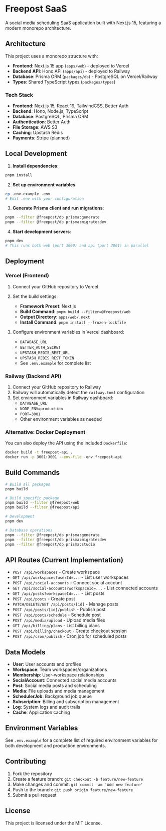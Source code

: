 # Freepost SaaS

A social media scheduling SaaS application built with Next.js 15, featuring a modern monorepo architecture.

## Architecture

This project uses a monorepo structure with:
- **Frontend**: Next.js 15 app (`apps/web`) - deployed to Vercel
- **Backend API**: Hono API (`apps/api`) - deployed to Railway
- **Database**: Prisma ORM (`packages/db`) - PostgreSQL on Vercel/Railway
- **Types**: Shared TypeScript types (`packages/types`)

### Tech Stack
- **Frontend**: Next.js 15, React 19, TailwindCSS, Better Auth
- **Backend**: Hono, Node.js, TypeScript
- **Database**: PostgreSQL, Prisma ORM
- **Authentication**: Better Auth
- **File Storage**: AWS S3
- **Caching**: Upstash Redis
- **Payments**: Stripe (planned)

## Local Development

1. **Install dependencies**:
```bash
pnpm install
```

2. **Set up environment variables**:
```bash
cp .env.example .env
# Edit .env with your configuration
```

3. **Generate Prisma client and run migrations**:
```bash
pnpm --filter @freepost/db prisma:generate
pnpm --filter @freepost/db prisma:migrate:dev
```

4. **Start development servers**:
```bash
pnpm dev
# This runs both web (port 3000) and api (port 3001) in parallel
```

## Deployment

### Vercel (Frontend)
1. Connect your GitHub repository to Vercel
2. Set the build settings:
   - **Framework Preset**: Next.js
   - **Build Command**: `pnpm build --filter=@freepost/web`
   - **Output Directory**: `apps/web/.next`
   - **Install Command**: `pnpm install --frozen-lockfile`

3. Configure environment variables in Vercel dashboard:
   - `DATABASE_URL`
   - `BETTER_AUTH_SECRET`
   - `UPSTASH_REDIS_REST_URL`
   - `UPSTASH_REDIS_REST_TOKEN`
   - See `.env.example` for complete list

### Railway (Backend API)
1. Connect your GitHub repository to Railway
2. Railway will automatically detect the `railway.toml` configuration
3. Set environment variables in Railway dashboard:
   - `DATABASE_URL`
   - `NODE_ENV=production`
   - `PORT=3001`
   - Other environment variables as needed

### Alternative: Docker Deployment
You can also deploy the API using the included `Dockerfile`:

```bash
docker build -t freepost-api .
docker run -p 3001:3001 --env-file .env freepost-api
```

## Build Commands

```bash
# Build all packages
pnpm build

# Build specific package
pnpm build --filter @freepost/web
pnpm build --filter @freepost/api

# Development
pnpm dev

# Database operations
pnpm --filter @freepost/db prisma:generate
pnpm --filter @freepost/db prisma:migrate:dev
pnpm --filter @freepost/db prisma:studio
```

## API Routes (Current Implementation)

- `POST /api/workspaces` - Create workspace
- `GET /api/workspaces?userId=...` - List user workspaces
- `POST /api/social-accounts` - Connect social account
- `GET /api/social-accounts?workspaceId=...` - List connected accounts
- `GET /api/posts?workspaceId=...` - List posts
- `POST /api/posts` - Create post
- `PATCH/DELETE/GET /api/posts/[id]` - Manage posts
- `POST /api/posts/[id]/publish` - Publish post
- `POST /api/posts/schedule` - Schedule post
- `POST /api/media/upload` - Upload media files
- `GET /api/billing/plans` - List billing plans
- `POST /api/billing/checkout` - Create checkout session
- `POST /api/cron/publish` - Cron job for scheduled posts

## Data Models

- **User**: User accounts and profiles
- **Workspace**: Team workspaces/organizations
- **Membership**: User-workspace relationships
- **SocialAccount**: Connected social media accounts
- **Post**: Social media posts and scheduling
- **Media**: File uploads and media management
- **SchedulerJob**: Background job queue
- **Subscription**: Billing and subscription management
- **Log**: System logs and audit trails
- **Cache**: Application caching

## Environment Variables

See `.env.example` for a complete list of required environment variables for both development and production environments.

## Contributing

1. Fork the repository
2. Create a feature branch: `git checkout -b feature/new-feature`
3. Make changes and commit: `git commit -am 'Add new feature'`
4. Push to the branch: `git push origin feature/new-feature`
5. Submit a pull request

## License

This project is licensed under the MIT License.
